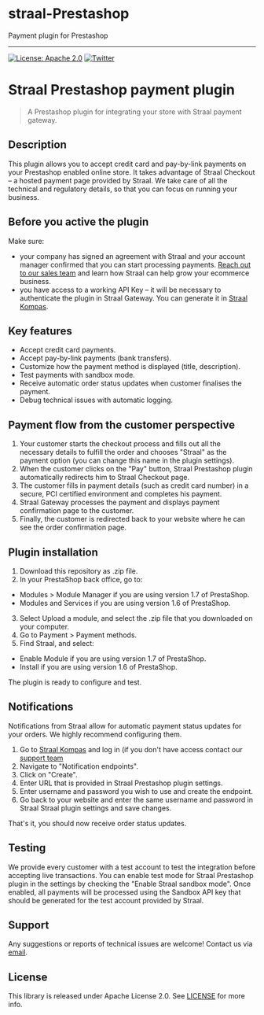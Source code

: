 # straal-Prestashop
Payment plugin for Prestashop


---

[![License: Apache 2.0](https://img.shields.io/badge/License-Apache%202.0-green.svg?style=flat)](LICENSE)
[![Twitter](https://img.shields.io/badge/twitter-@straal-blue.svg?style=flat)](http://twitter.com/straal_)

# Straal Prestashop payment plugin

> A Prestashop plugin for integrating your store with Straal payment gateway.

## Description

This plugin allows you to accept credit card and pay-by-link payments on your Prestashop enabled online store. It takes advantage of Straal Checkout – a hosted payment page provided by Straal. We take care of all the technical and regulatory details, so that you can focus on running your business.


## Before you active the plugin

Make sure:
* your company has signed an agreement with Straal and your account manager confirmed that you can start processing payments. [Reach out to our sales team](https://straal.com/) and learn how Straal can help grow your ecommerce business.
* you have access to a working API Key – it will be necessary to authenticate the plugin in Straal Gateway. You can generate it in [Straal Kompas](https://kompas.straal.com).  


## Key features

* Accept credit card payments. 
* Accept pay-by-link payments (bank transfers). 
* Customize how the payment method is displayed (title, description).
* Test payments with sandbox mode.
* Receive automatic order status updates when customer finalises the payment.
* Debug technical issues with automatic logging.

## Payment flow from the customer perspective

1. Your customer starts the checkout process and fills out all the necessary details to fulfill the order and chooses "Straal" as the payment option (you can change this name in the plugin settings).
2. When the customer clicks on the "Pay" button, Straal Prestashop plugin automatically redirects him to Straal Checkout page. 
3. The customer fills in payment details (such as credit card number) in a secure, PCI certified environment and completes his payment.
4. Straal Gateway processes the payment and displays payment confirmation page to the customer.
5. Finally, the customer is redirected back to your website where he can see the order confirmation page.

## Plugin installation

1. Download this repository as .zip file.
2. In your PrestaShop back office, go to:
- Modules > Module Manager if you are using version 1.7 of PrestaShop.
- Modules and Services if you are using version 1.6 of PrestaShop.
3. Select Upload a module, and select the .zip file that you downloaded on your computer.
4. Go to Payment > Payment methods.
5. Find Straal, and select:
- Enable Module if you are using version 1.7 of PrestaShop.
- Install if you are using version 1.6 of PrestaShop.

The plugin is ready to configure and test.


## Notifications

Notifications from Straal allow for automatic payment status updates for your orders. We highly recommend configuring them. 

1. Go to [Straal Kompas](https://kompas.straal.com) and log in (if you don't have access contact our [support team](mailto:support@straal.com)
2. Navigate to "Notification endpoints".
3. Click on "Create".
4. Enter URL that is provided in Straal Prestashop plugin settings.
5. Enter username and password you wish to use and create the endpoint.
6. Go back to your website and enter the same username and password in Straal Straal plugin settings and save changes.

That's it, you should now receive order status updates.

## Testing

We provide every customer with a test account to test the integration before accepting live transactions. You can enable test mode for Straal Prestashop plugin in the settings by checking the "Enable Straal sandbox mode". Once enabled, all payments will be processed using the Sandbox API key that should be generated for the test account provided by Straal. 

## Support

Any suggestions or reports of technical issues are welcome! Contact us via [email](mailto:itsupport@straal.com).

## License

This library is released under Apache License 2.0. See [LICENSE](LICENSE) for more info.

